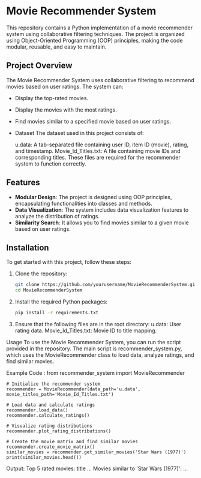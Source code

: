# Movie Recommender System

This repository contains a Python implementation of a movie recommender system using collaborative filtering techniques. The project is organized using Object-Oriented Programming (OOP) principles, making the code modular, reusable, and easy to maintain.

## Project Overview

The Movie Recommender System uses collaborative filtering to recommend movies based on user ratings. The system can:
- Display the top-rated movies.
- Display the movies with the most ratings.
- Find movies similar to a specified movie based on user ratings.
- Dataset
    The dataset used in this project consists of:

    u.data: A tab-separated file containing user ID, item ID (movie), rating, and timestamp.
    Movie_Id_Titles.txt: A file containing movie IDs and corresponding titles.
    These files are required for the recommender system to function correctly.

## Features

- **Modular Design**: The project is designed using OOP principles, encapsulating functionalities into classes and methods.
- **Data Visualization**: The system includes data visualization features to analyze the distribution of ratings.
- **Similarity Search**: It allows you to find movies similar to a given movie based on user ratings.

## Installation

To get started with this project, follow these steps:

1. Clone the repository:
   ```bash
   git clone https://github.com/yourusername/MovieRecommenderSystem.git
   cd MovieRecommenderSystem

2. Install the required Python packages:
   ```bash
   pip install -r requirements.txt

3. Ensure that the following files are in the root directory:
    u.data: User rating data.
    Movie_Id_Titles.txt: Movie ID to title mapping.

Usage
To use the Movie Recommender System, you can run the script provided in the repository. The main script is recommender_system.py, which uses the MovieRecommender class to load data, analyze ratings, and find similar movies.

Example Code :
    from recommender_system import MovieRecommender

    # Initialize the recommender system
    recommender = MovieRecommender(data_path='u.data', movie_titles_path='Movie_Id_Titles.txt')

    # Load data and calculate ratings
    recommender.load_data()
    recommender.calculate_ratings()

    # Visualize rating distributions
    recommender.plot_rating_distributions()

    # Create the movie matrix and find similar movies
    recommender.create_movie_matrix()
    similar_movies = recommender.get_similar_movies('Star Wars (1977)')
    print(similar_movies.head())

Output:
    Top 5 rated movies:
    title
    ...
    Movies similar to 'Star Wars (1977)':
    ...
